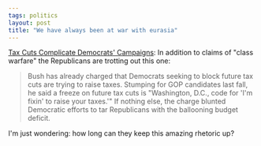 ```yaml
---
tags: politics
layout: post
title: "We have always been at war with eurasia"
---
```




<a href="http://www.washingtonpost.com/wp-dyn/articles/A12449-2003May19.html?nav=hptoc_p">
Tax Cuts Complicate Democrats' Campaigns</a>: In addition to claims of "class warfare" the Republicans are trotting out this one:

<blockquote>Bush has already charged that Democrats seeking to block future tax cuts are trying to raise taxes. Stumping for GOP candidates last fall, he said a freeze on future tax cuts is "Washington, D.C., code for 'I'm fixin' to raise your taxes.'" If nothing else, the charge blunted Democratic efforts to tar Republicans with the ballooning budget deficit.</blockquote>

<p>I'm just wondering: how long can they keep this amazing rhetoric up?</p>


